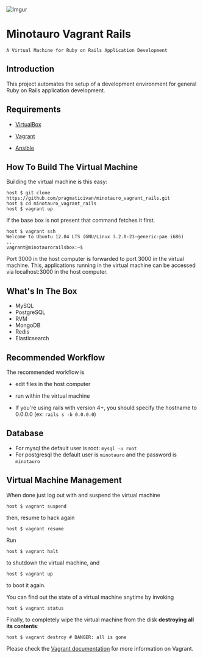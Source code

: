 ![Imgur](http://i.imgur.com/kwW7v1C.png?1)


# Minotauro Vagrant Rails


```
A Virtual Machine for Ruby on Rails Application Development
```

## Introduction

This project automates the setup of a development environment for general Ruby on Rails application development.

## Requirements

* [VirtualBox](https://www.virtualbox.org)

* [Vagrant](http://vagrantup.com)

* [Ansible](http://www.ansible.com/home)



## How To Build The Virtual Machine

Building the virtual machine is this easy:

    host $ git clone https://github.com/pragmaticivan/minotauro_vagrant_rails.git
    host $ cd minotauro_vagrant_rails
    host $ vagrant up

If the base box is not present that command fetches it first.

    host $ vagrant ssh
    Welcome to Ubuntu 12.04 LTS (GNU/Linux 3.2.0-23-generic-pae i686)
    ...
    vagrant@minotaurorailsbox:~$

Port 3000 in the host computer is forwarded to port 3000 in the virtual machine. This, applications running in the virtual machine can be accessed via localhost:3000 in the host computer.

## What's In The Box

* MySQL
* PostgreSQL
* RVM
* MongoDB
* Redis
* Elasticsearch

## Recommended Workflow

The recommended workflow is

* edit files in the host computer

* run within the virtual machine

* If you're using rails with version 4+, you should specify the hostname to 0.0.0.0 (ex: `rails s -b 0.0.0.0`)

## Database
* For mysql the default user is root: `mysql -u root`
* For postgresql the default user is `minotauro` and the password is `minotauro`



## Virtual Machine Management

When done just log out with and suspend the virtual machine

    host $ vagrant suspend

then, resume to hack again

    host $ vagrant resume

Run

    host $ vagrant halt

to shutdown the virtual machine, and

    host $ vagrant up

to boot it again.

You can find out the state of a virtual machine anytime by invoking

    host $ vagrant status

Finally, to completely wipe the virtual machine from the disk **destroying all its contents**:

    host $ vagrant destroy # DANGER: all is gone

Please check the [Vagrant documentation](http://docs.vagrantup.com/v2/) for more information on Vagrant.
